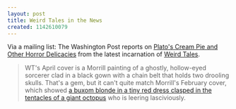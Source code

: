 ```yaml
---
layout: post
title: Weird Tales in the News
created: 1142610079
---
```

Via a mailing list:  The Washington Post reports on [Plato's Cream Pie and Other Horror Delicacies](http://www.washingtonpost.com/wp-dyn/content/article/2006/03/13/AR2006031301841.html) from the latest incarnation of [Weird Tales](http://en.wikipedia.org/wiki/Weird_Tales).

> WT's April cover is a Morrill painting of a ghostly, hollow-eyed sorcerer clad in a black gown with a chain belt that holds two drooling skulls. <!--break-->  That's a gem, but it can't quite match Morrill's February cover, which showed [a buxom blonde in a tiny red dress clasped in the tentacles of a giant octopus](http://www.wildsidepress.com/product.asp?itemid=1436&catid=236) who is leering lasciviously.
